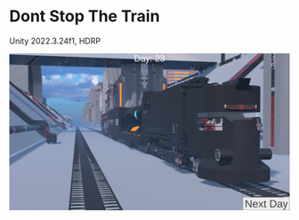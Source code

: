 # Dont Stop The Train

Unity 2022.3.24f1, HDRP

![StartPos](https://github.com/true-10/DontStopTheTrain/blob/master/screen.png)